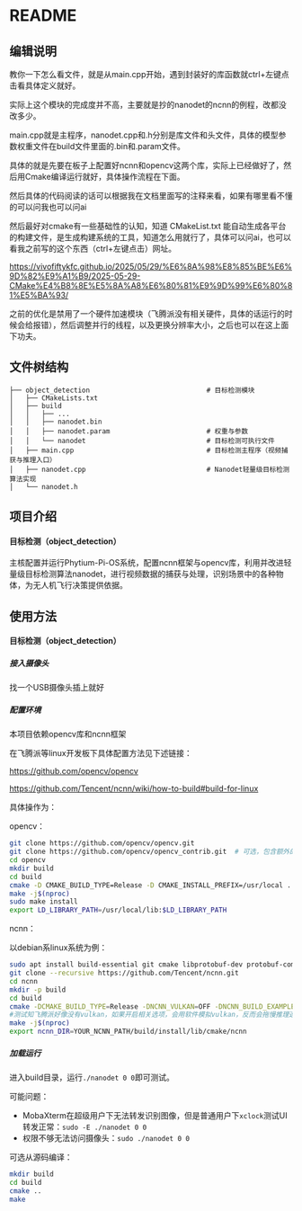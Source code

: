 # README

## 编辑说明

教你一下怎么看文件，就是从main.cpp开始，遇到封装好的库函数就ctrl+左键点击看具体定义就好。

实际上这个模块的完成度并不高，主要就是抄的nanodet的ncnn的例程，改都没改多少。

main.cpp就是主程序，nanodet.cpp和.h分别是库文件和头文件，具体的模型参数权重文件在build文件里面的.bin和.param文件。

具体的就是先要在板子上配置好ncnn和opencv这两个库，实际上已经做好了，然后用Cmake编译运行就好，具体操作流程在下面。

然后具体的代码阅读的话可以根据我在文档里面写的注释来看，如果有哪里看不懂的可以问我也可以问ai

然后最好对cmake有一些基础性的认知，知道 CMakeList.txt 能自动生成各平台的构建文件，是生成构建系统的工具，知道怎么用就行了，具体可以问ai，也可以看我之前写的这个东西（ctrl+左键点击）网址。

https://vivofiftykfc.github.io/2025/05/29/%E6%8A%98%E8%85%BE%E6%9D%82%E9%A1%B9/2025-05-29-CMake%E4%B8%8E%E5%8A%A8%E6%80%81%E9%9D%99%E6%80%81%E5%BA%93/

之前的优化是禁用了一个硬件加速模块（飞腾派没有相关硬件，具体的话运行的时候会给报错），然后调整并行的线程，以及更换分辨率大小，之后也可以在这上面下功夫。

## 文件树结构

```
├── object_detection                             # 目标检测模块
│   ├── CMakeLists.txt                         
│   ├── build
│   │   ├── ...                               
│   │   ├── nanodet.bin
│   │   ├── nanodet.param						 # 权重与参数
│   │   └── nanodet		                         # 目标检测可执行文件
│   ├── main.cpp                                 # 目标检测主程序（视频捕获与推理入口）
│   ├── nanodet.cpp                              # Nanodet轻量级目标检测算法实现
│   └── nanodet.h                              
```

## 项目介绍

#### 目标检测（object_detection）

主核配置并运行Phytium-Pi-OS系统，配置ncnn框架与opencv库，利用并改进轻量级目标检测算法nanodet，进行视频数据的捕获与处理，识别场景中的各种物体，为无人机飞行决策提供依据。

## 使用方法

#### 目标检测（object_detection）

##### 接入摄像头

找一个USB摄像头插上就好

##### 配置环境

本项目依赖opencv库和ncnn框架

在飞腾派等linux开发板下具体配置方法见下述链接：

https://github.com/opencv/opencv

https://github.com/Tencent/ncnn/wiki/how-to-build#build-for-linux

具体操作为：

opencv：

```bash
git clone https://github.com/opencv/opencv.git
git clone https://github.com/opencv/opencv_contrib.git  # 可选，包含额外的模块
cd opencv
mkdir build
cd build
cmake -D CMAKE_BUILD_TYPE=Release -D CMAKE_INSTALL_PREFIX=/usr/local ..
make -j$(nproc)
sudo make install
export LD_LIBRARY_PATH=/usr/local/lib:$LD_LIBRARY_PATH
```

ncnn：

以debian系linux系统为例：

```bash
sudo apt install build-essential git cmake libprotobuf-dev protobuf-compiler libomp-dev libopencv-dev
git clone --recursive https://github.com/Tencent/ncnn.git
cd ncnn
mkdir -p build
cd build
cmake -DCMAKE_BUILD_TYPE=Release -DNCNN_VULKAN=OFF -DNCNN_BUILD_EXAMPLES=ON ..
#测试知飞腾派好像没有vulkan，如果开启相关选项，会用软件模拟vulkan，反而会拖慢推理速度。本例程默认关闭vulkan，仅用CPU进行推理
make -j$(nproc)
export ncnn_DIR=YOUR_NCNN_PATH/build/install/lib/cmake/ncnn
```

##### 加载运行

进入build目录，运行`./nanodet 0 0`即可测试。

可能问题：

- MobaXterm在超级用户下无法转发识别图像，但是普通用户下`xclock`测试UI转发正常：`sudo -E ./nanodet 0 0`
- 权限不够无法访问摄像头：`sudo ./nanodet 0 0`

可选从源码编译：

```bash
mkdir build
cd build
cmake ..
make
```